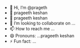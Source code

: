 - 👋 Hi, I’m @prageth
- 👀 prageeth keshan
- 🌱 prageeth keshan
- 💞️ I’m looking to collaborate on ...
- 📫 How to reach me ...
- 😄 Pronouns: ...prageeth keshan
- ⚡ Fun fact: ...

<!---
prageth/prageth is a ✨ special ✨ repository because its `README.md` (this file) appears on your GitHub profile.
You can click the Preview link to take a look at your changes.
--->
